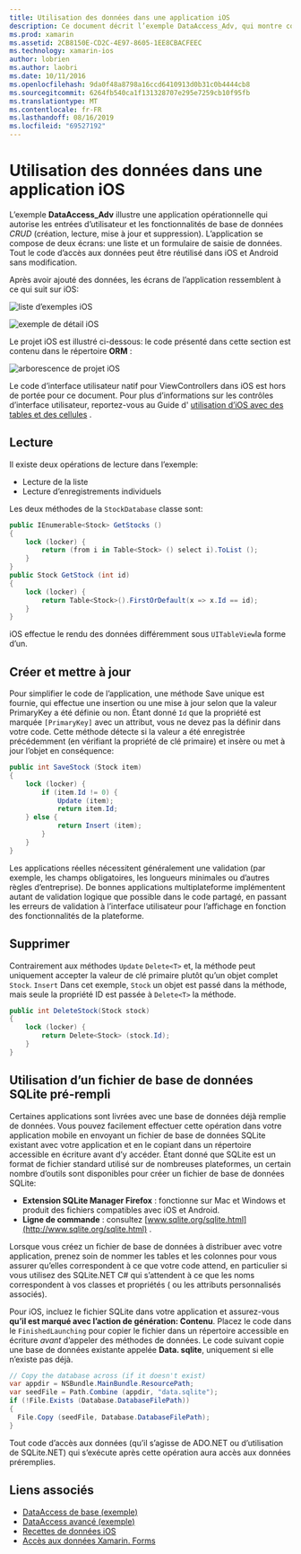 ```yaml
---
title: Utilisation des données dans une application iOS
description: Ce document décrit l’exemple DataAccess_Adv, qui montre comment collecter les entrées d’utilisateur et effectuer des opérations de base de données CRUD (création, lecture, mise à jour et suppression) dans une application Xamarin. iOS.
ms.prod: xamarin
ms.assetid: 2CB8150E-CD2C-4E97-8605-1EE8CBACFEEC
ms.technology: xamarin-ios
author: lobrien
ms.author: laobri
ms.date: 10/11/2016
ms.openlocfilehash: 9da0f48a8798a16ccd6410913d0b31c0b4444cb8
ms.sourcegitcommit: 6264fb540ca1f131328707e295e7259cb10f95fb
ms.translationtype: MT
ms.contentlocale: fr-FR
ms.lasthandoff: 08/16/2019
ms.locfileid: "69527192"
---
```

# <a name="using-data-in-an-ios-app"></a>Utilisation des données dans une application iOS

L’exemple **DataAccess_Adv** illustre une application opérationnelle qui autorise les entrées d’utilisateur et les fonctionnalités de base de données *CRUD* (création, lecture, mise à jour et suppression). L’application se compose de deux écrans: une liste et un formulaire de saisie de données. Tout le code d’accès aux données peut être réutilisé dans iOS et Android sans modification.

Après avoir ajouté des données, les écrans de l’application ressemblent à ce qui suit sur iOS:

 ![](using-data-in-an-app-images/image9.png "liste d’exemples iOS")

 ![](using-data-in-an-app-images/image10.png "exemple de détail iOS")

Le projet iOS est illustré ci-dessous: le code présenté dans cette section est contenu dans le répertoire **ORM** :

 ![](using-data-in-an-app-images/image13.png "arborescence de projet iOS")

Le code d’interface utilisateur natif pour ViewControllers dans iOS est hors de portée pour ce document.
Pour plus d’informations sur les contrôles d’interface utilisateur, reportez-vous au Guide d' [utilisation d’iOS avec des tables et des cellules](~/ios/user-interface/controls/tables/index.md) .

## <a name="read"></a>Lecture

Il existe deux opérations de lecture dans l’exemple:

- Lecture de la liste
- Lecture d’enregistrements individuels


Les deux méthodes de la `StockDatabase` classe sont:

```csharp
public IEnumerable<Stock> GetStocks ()
{
    lock (locker) {
        return (from i in Table<Stock> () select i).ToList ();
    }
}
public Stock GetStock (int id)
{
    lock (locker) {
        return Table<Stock>().FirstOrDefault(x => x.Id == id);
    }
}
```

iOS effectue le rendu des données différemment sous `UITableView`la forme d’un.

## <a name="create-and-update"></a>Créer et mettre à jour

Pour simplifier le code de l’application, une méthode Save unique est fournie, qui effectue une insertion ou une mise à jour selon que la valeur PrimaryKey a été définie ou non. Étant donné `Id` que la propriété est marquée `[PrimaryKey]` avec un attribut, vous ne devez pas la définir dans votre code.
Cette méthode détecte si la valeur a été enregistrée précédemment (en vérifiant la propriété de clé primaire) et insère ou met à jour l’objet en conséquence:

```csharp
public int SaveStock (Stock item)
{
    lock (locker) {
        if (item.Id != 0) {
            Update (item);
            return item.Id;
    } else {
            return Insert (item);
        }
    }
}
```



Les applications réelles nécessitent généralement une validation (par exemple, les champs obligatoires, les longueurs minimales ou d’autres règles d’entreprise).
De bonnes applications multiplateforme implémentent autant de validation logique que possible dans le code partagé, en passant les erreurs de validation à l’interface utilisateur pour l’affichage en fonction des fonctionnalités de la plateforme.

## <a name="delete"></a>Supprimer

Contrairement aux méthodes `Update` `Delete<T>` et, la méthode peut uniquement accepter la valeur de clé primaire plutôt qu’un objet complet `Stock`. `Insert`
Dans cet exemple, `Stock` un objet est passé dans la méthode, mais seule la propriété ID est passée à `Delete<T>` la méthode.

```csharp
public int DeleteStock(Stock stock)
{
    lock (locker) {
        return Delete<Stock> (stock.Id);
    }
}
```

## <a name="using-a-pre-populated-sqlite-database-file"></a>Utilisation d’un fichier de base de données SQLite pré-rempli

Certaines applications sont livrées avec une base de données déjà remplie de données.
Vous pouvez facilement effectuer cette opération dans votre application mobile en envoyant un fichier de base de données SQLite existant avec votre application et en le copiant dans un répertoire accessible en écriture avant d’y accéder. Étant donné que SQLite est un format de fichier standard utilisé sur de nombreuses plateformes, un certain nombre d’outils sont disponibles pour créer un fichier de base de données SQLite:

- **Extension SQLite Manager Firefox** : fonctionne sur Mac et Windows et produit des fichiers compatibles avec iOS et Android.
- **Ligne de commande** : consultez [www.sqlite.org/sqlite.html](http://www.sqlite.org/sqlite.html) .


Lorsque vous créez un fichier de base de données à distribuer avec votre application, prenez soin de nommer les tables et les colonnes pour vous assurer qu’elles correspondent à ce que votre code attend, en particulier si vous utilisez des SQLite.NET C# qui s’attendent à ce que les noms correspondent à vos classes et propriétés ( ou les attributs personnalisés associés).

Pour iOS, incluez le fichier SQLite dans votre application et assurez-vous **qu’il est marqué avec l’action de génération: Contenu**. Placez le code dans le `FinishedLaunching` pour copier le fichier dans un répertoire accessible en écriture *avant* d’appeler des méthodes de données. Le code suivant copie une base de données existante appelée **Data. sqlite**, uniquement si elle n’existe pas déjà.

```csharp
// Copy the database across (if it doesn't exist)
var appdir = NSBundle.MainBundle.ResourcePath;
var seedFile = Path.Combine (appdir, "data.sqlite");
if (!File.Exists (Database.DatabaseFilePath))
{
  File.Copy (seedFile, Database.DatabaseFilePath);
}
```

Tout code d’accès aux données (qu’il s’agisse de ADO.NET ou d’utilisation de SQLite.NET) qui s’exécute après cette opération aura accès aux données préremplies.


## <a name="related-links"></a>Liens associés

- [DataAccess de base (exemple)](https://github.com/xamarin/mobile-samples/tree/master/DataAccess/Basic)
- [DataAccess avancé (exemple)](https://github.com/xamarin/mobile-samples/tree/master/DataAccess/Advanced)
- [Recettes de données iOS](https://github.com/xamarin/recipes/tree/master/Recipes/ios/data/sqlite)
- [Accès aux données Xamarin. Forms](~/xamarin-forms/data-cloud/data/databases.md)
